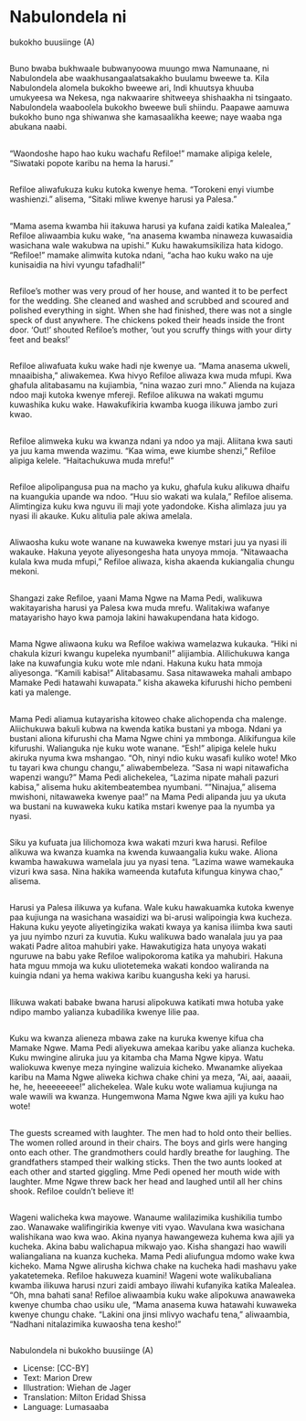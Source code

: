 # Nabulondela ni
bukokho
buusiinge (A)

##
Buno bwaba bukhwaale
bubwanyoowa muungo mwa
Namunaane, ni Nabulondela abe
waakhusangaalatsakakho buulamu
bweewe ta.
Kila Nabulondela alomela bukokho
bweewe ari, Indi khuutsya khuuba
umukyeesa wa Nekesa, nga
nakwaarire shitweeya shishaakha ni
tsingaato. Nabulondela waaboolela
bukokho bweewe buli shiindu.
Paapawe aamuwa bukokho buno
nga shiwanwa she kamasaalikha
keewe; naye waaba nga abukana
naabi.


##
“Waondoshe hapo hao kuku
wachafu Refiloe!” mamake alipiga
kelele, “Siwataki popote karibu na
hema la harusi.”


##
Refiloe aliwafukuza kuku kutoka
kwenye hema.
“Torokeni enyi viumbe washienzi.”
alisema, “Sitaki mliwe kwenye
harusi ya Palesa.”


##
“Mama asema kwamba hii itakuwa
harusi ya kufana zaidi katika
Malealea,” Refiloe aliwaambia kuku
wake, “na anasema kwamba
ninaweza kuwasaidia wasichana
wale wakubwa na upishi.”
Kuku hawakumsikiliza hata kidogo.
“Refiloe!” mamake alimwita kutoka
ndani, “acha hao kuku wako na uje
kunisaidia na hivi vyungu
tafadhali!”


##

##
Refiloe’s mother was very proud of her house, and wanted it to be
perfect for the wedding. She cleaned and washed and scrubbed
and scoured and polished everything in sight. When she had
finished, there was not a single speck of dust anywhere.
The chickens poked their heads inside the front door. ‘Out!’
shouted Refiloe’s mother, ‘out you scruffy things with your dirty
feet and beaks!’


##
Refiloe aliwafuata kuku wake hadi nje kwenye ua.
“Mama anasema ukweli, mnaaibisha,” aliwakemea.
Kwa hivyo Refiloe aliwaza kwa muda mfupi. Kwa
ghafula alitabasamu na kujiambia, “nina wazao zuri
mno.”
Alienda na kujaza ndoo maji kutoka kwenye mfereji.
Refiloe alikuwa na wakati mgumu kuwashika kuku
wake. Hawakufikiria kwamba kuoga ilikuwa jambo
zuri kwao.


##
Refiloe alimweka kuku wa kwanza
ndani ya ndoo ya maji.
Aliitana kwa sauti ya juu kama
mwenda wazimu.
“Kaa wima, ewe kiumbe shenzi,”
Refiloe alipiga kelele.
“Haitachukuwa muda mrefu!”


##
Refiloe alipolipangusa pua na
macho ya kuku, ghafula kuku
alikuwa dhaifu na kuangukia
upande wa ndoo.
“Huu sio wakati wa kulala,” Refiloe
alisema. Alimtingiza kuku kwa
nguvu ili maji yote yadondoke.
Kisha alimlaza juu ya nyasi ili
akauke. Kuku alitulia pale akiwa
amelala.


##
Aliwaosha kuku wote wanane na kuwaweka kwenye
mstari juu ya nyasi ili wakauke.
Hakuna yeyote aliyesongesha hata unyoya mmoja.
“Nitawaacha kulala kwa muda mfupi,” Refiloe
aliwaza, kisha akaenda kukiangalia chungu mekoni.


##
Shangazi zake Refiloe, yaani Mama
Ngwe na Mama Pedi, walikuwa
wakitayarisha harusi ya Palesa kwa
muda mrefu.
Walitakiwa wafanye matayarisho
hayo kwa pamoja lakini
hawakupendana hata kidogo.


##
Mama Ngwe aliwaona kuku wa Refiloe wakiwa
wamelazwa kukauka. “Hiki ni chakula kizuri kwangu
kupeleka nyumbani!” alijiambia.
Alilichukuwa kanga lake na kuwafungia kuku wote
mle ndani.
Hakuna kuku hata mmoja aliyesonga. “Kamili
kabisa!” Alitabasamu. Sasa nitawaweka mahali
ambapo Mamake Pedi hatawahi kuwapata.” kisha
akaweka kifurushi hicho pembeni kati ya malenge.


##
Mama Pedi aliamua kutayarisha kitoweo chake alichopenda cha
malenge. Aliichukuwa bakuli kubwa na kwenda katika bustani ya
mboga.
Ndani ya bustani aliona kifurushi cha Mama Ngwe chini ya
mmbonga. Alikifungua kile kifurushi. Walianguka nje kuku wote
wanane. “Esh!” alipiga kelele huku akiruka nyuma kwa mshangao.
“Oh, ninyi ndio kuku wasafi kuliko wote! Mko tu tayari kwa chungu
changu,” aliwabembeleza.
“Sasa ni wapi nitawaficha wapenzi wangu?” Mama Pedi
alichekelea, “Lazima nipate mahali pazuri kabisa,” alisema huku
akitembeatembea nyumbani.
“”Ninajua,” alisema mwishoni, nitawaweka kwenye paa!” na Mama
Pedi alipanda juu ya ukuta wa bustani na kuwaweka kuku katika
mstari kwenye paa la nyumba ya nyasi.


##

##
Siku ya kufuata jua lilichomoza kwa wakati mzuri kwa harusi.
Refiloe alikuwa wa kwanza kuamka na kwenda kuwaangalia kuku
wake.
Aliona kwamba hawakuwa wamelala juu ya nyasi tena. “Lazima
wawe wamekauka vizuri kwa sasa. Nina hakika wameenda
kutafuta kifungua kinywa chao,” alisema.


##
Harusi ya Palesa ilikuwa ya kufana. Wale kuku
hawakuamka kutoka kwenye paa kujiunga na
wasichana wasaidizi wa bi-arusi walipoingia kwa
kucheza.
Hakuna kuku yeyote aliyetingizika wakati kwaya ya
kanisa iliimba kwa sauti ya juu nyimbo nzuri za
kuvutia.
Kuku walikuwa bado wanalala juu ya paa wakati
Padre alitoa mahubiri yake.
Hawakutigiza hata unyoya wakati nguruwe na babu
yake Refiloe walipokoroma katika ya mahubiri.
Hakuna hata mguu mmoja wa kuku uliotetemeka
wakati kondoo waliranda na kuingia ndani ya hema
wakiwa karibu kuangusha keki ya harusi.


##
Ilikuwa wakati babake bwana harusi
alipokuwa katikati mwa hotuba yake
ndipo mambo yalianza kubadilika
kwenye lilie paa.


##
Kuku wa kwanza alieneza mbawa zake na kuruka kwenye kifua cha
Mamake Ngwe. Mama Pedi aliyekuwa amekaa karibu yake alianza
kucheka.
Kuku mwingine aliruka juu ya kitamba cha Mama Ngwe kipya.
Watu waliokuwa kwenye meza nyingine walizuia kicheko.
Mwanamke aliyekaa karibu na Mama Ngwe aliweka kichwa chake
chini ya meza, “Ai, aai, aaaaii, he, he, heeeeeeee!” alichekelea.
Wale kuku wote waliamua kujiunga na wale wawili wa kwanza.
Hungemwona Mama Ngwe kwa ajili ya kuku hao wote!


##

##
The guests screamed with laughter.
The men had to hold onto their bellies.
The women rolled around in their chairs.
The boys and girls were hanging onto each other.
The grandmothers could hardly breathe for laughing.
The grandfathers stamped their walking sticks.
Then the two aunts looked at each other and started giggling.
Mme Pedi opened her mouth wide with laughter. Mme Ngwe threw
back her head and laughed until all her chins shook.
Refiloe couldn’t believe it!


##

##
Wageni walicheka kwa mayowe.
Wanaume walilazimika kushikilia tumbo zao. Wanawake
walifingirikia kwenye viti vyao.
Wavulana kwa wasichana walishikana wao kwa wao.
Akina nyanya hawangeweza kuhema kwa ajili ya kucheka.
Akina babu walichapua mikwajo yao. Kisha shangazi hao wawili
waliangaliana na kuanza kucheka.
Mama Pedi aliufungua mdomo wake kwa kicheko. Mama Ngwe
alirusha kichwa chake na kucheka hadi mashavu yake
yakatetemeka.
Refiloe hakuweza kuamini!
Wageni wote walikubaliana kwamba ilikuwa harusi nzuri zaidi
ambayo iliwahi kufanyika katika Malealea.
“Oh, mna bahati sana! Refiloe aliwaambia kuku wake alipokuwa
anawaweka kwenye chumba chao usiku ule, “Mama anasema
kuwa hatawahi kuwaweka kwenye chungu chake.
“Lakini ona jinsi mlivyo wachafu tena,” aliwaambia, “Nadhani
nitalazimika kuwaosha tena kesho!”

##

##
Nabulondela ni bukokho buusiinge
(A)
* License: [CC-BY]
* Text: Marion Drew
* Illustration: Wiehan de Jager
* Translation: Milton Eridad Shissa
* Language: Lumasaaba
